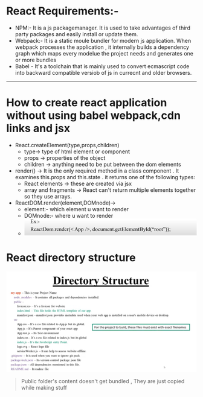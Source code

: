 # React Requirements:-
- NPM:- It is a js packagemanager. It is used to take advantages of third party packages and easily install or update them.
- Webpack:- It is a static moule bundler for modern js application. When webpack processes the application , it  internally builds a dependency graph which maps every modelue the project needs and generates one or more bundles
- Babel - It's a toolchain that is mainly used to convert ecmascript code into backward compatible versiob of js in currecnt and older browsers.

---

# How to create react application without using babel webpack,cdn links and jsx
- React.createElement(type,props,children)
  - type-> type of html element or component 
  - props -> properties of the object
  - children -> anything need to be put between the dom elements
- render() -> It is the only required method in a class component . It examines this.props and this.state .  it returns one of the following types:
  - React elements -> these are created via jsx
  - array and fragments -> React can't return multiple elements together so they use arrays.
- ReactDOM.render(element,DOMnode)->
  - element:- which element u want to render
  - DOMnode:- where u want to render
  - ![ReactDOM.render example](image.png)

# React directory structure 
![react directory](image-1.png)


> Public folder's content doesn't get bundled , They are just copied while making stuff